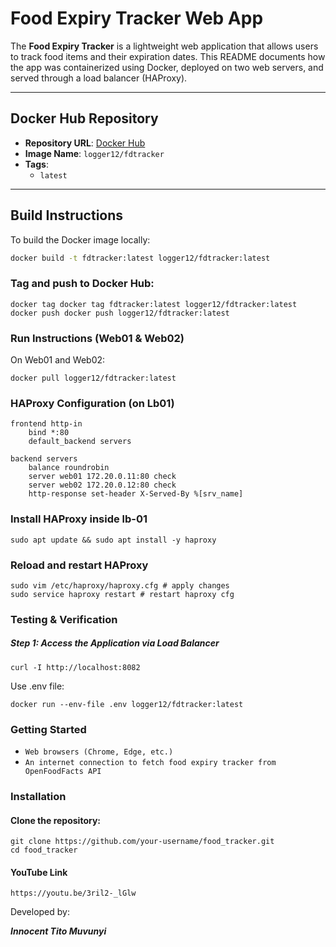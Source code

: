 # Food Expiry Tracker Web App

The **Food Expiry Tracker** is a lightweight web application that allows users to track food items and their expiration dates. 
This README documents how the app was containerized using Docker, deployed on two web servers, and served through a load balancer (HAProxy).

---

## Docker Hub Repository

- **Repository URL**: [Docker Hub](https://hub.docker.com/repository/docker/logger12/fdtracker/general)
- **Image Name**: `logger12/fdtracker`
- **Tags**:
  - `latest`

---

## Build Instructions

To build the Docker image locally:

```bash
docker build -t fdtracker:latest logger12/fdtracker:latest
```
### Tag and push to Docker Hub:
```
docker tag docker tag fdtracker:latest logger12/fdtracker:latest
docker push docker push logger12/fdtracker:latest
```
### Run Instructions (Web01 & Web02)
On Web01 and Web02:
```
docker pull logger12/fdtracker:latest
```
### HAProxy Configuration (on Lb01)
```
frontend http-in
    bind *:80
    default_backend servers

backend servers
    balance roundrobin
    server web01 172.20.0.11:80 check
    server web02 172.20.0.12:80 check
    http-response set-header X-Served-By %[srv_name]
```
### Install HAProxy inside lb-01
```
sudo apt update && sudo apt install -y haproxy
```
### Reload and restart HAProxy
```
sudo vim /etc/haproxy/haproxy.cfg # apply changes
sudo service haproxy restart # restart haproxy cfg
```
### Testing & Verification
##### Step 1: Access the Application via Load Balancer
```
curl -I http://localhost:8082
```

Use .env file:
```
docker run --env-file .env logger12/fdtracker:latest
```
### Getting Started

- `Web browsers (Chrome, Edge, etc.)`
- `An internet connection to fetch food expiry tracker from OpenFoodFacts API`

### Installation
#### Clone the repository:
```
git clone https://github.com/your-username/food_tracker.git
cd food_tracker
```
#### YouTube Link
```
https://youtu.be/3ril2-_lGlw
```
Developed by:

***Innocent Tito Muvunyi***
